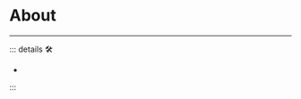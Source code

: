 # About

---

<!-- =================================================== -->
<!-- =================================================== -->
<!-- =================================================== -->
<!-- =================================================== -->
<!-- =================================================== -->
::: details 🛠

-

:::
